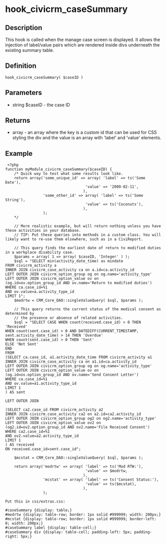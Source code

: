 # hook_civicrm_caseSummary

## Description

This hook is called when the manage case screen is displayed. It allows
the injection of label/value pairs which are rendered inside divs
underneath the existing summary table.

## Definition

    hook_civicrm_caseSummary( $caseID )

## Parameters

-   string $caseID - the case ID

## Returns

-   array - an array where the key is a custom id that can be used for
    CSS styling the div and the value is an array with 'label' and
    'value' elements.

## Example

     <?php
    function myModule_civicrm_caseSummary($caseID) {
        /* Quick way to test what some results look like.
        return array('some_unique_id' => array( 'label' => ts('Some Date'),
                                        'value' => '2009-02-11',
                                       ),
                     'some_other_id' => array( 'label' => ts('Some String'),
                                        'value' => ts('Coconuts'),
                                       ),
                     );
        */

        // More realistic example, but will return nothing unless you have these activities in your database.
        // TIP: Put these queries into methods in a custom class. You will likely want to re-use them elsewhere, such as in a CiviReport.

        // This query finds the earliest date of return to modified duties in a workplace disability case.
        $params = array( 1 => array( $caseID, 'Integer' ) );
        $sql = "SELECT min(activity_date_time) as mindate
    FROM civicrm_activity a
    INNER JOIN civicrm_case_activity ca on a.id=ca.activity_id
    LEFT OUTER JOIN civicrm_option_group og on og.name='activity_type'
    LEFT OUTER JOIN civicrm_option_value ov on
    (og.id=ov.option_group_id AND ov.name='Return to modified duties')
    WHERE ca.case_id=%1
    AND ov.value=a.activity_type_id
    LIMIT 1";
        $modrtw = CRM_Core_DAO::singleValueQuery( $sql, $params );

        // This query returns the current status of the medical consent as determined by
        // the presence or absence of related activities.
        $sql = "SELECT CASE WHEN count(received.case_id) > 0 THEN 'Received'
    WHEN count(sent.case_id) > 0 AND DATEDIFF(CURRENT_TIMESTAMP, sent.activity_date_time) > 14 THEN 'Overdue'
    WHEN count(sent.case_id) > 0 THEN 'Sent'
    ELSE 'Not Sent'
    END
    FROM
    (SELECT ca.case_id, a1.activity_date_time FROM civicrm_activity a1
    INNER JOIN civicrm_case_activity ca on a1.id=ca.activity_id
    LEFT OUTER JOIN civicrm_option_group og on og.name='activity_type'
    LEFT OUTER JOIN civicrm_option_value ov on
    (og.id=ov.option_group_id AND ov.name='Send Consent Letter')
    WHERE ca.case_id=%1
    AND ov.value=a1.activity_type_id
    LIMIT 1
    ) AS sent

    LEFT OUTER JOIN

    (SELECT ca2.case_id FROM civicrm_activity a2
    INNER JOIN civicrm_case_activity ca2 on a2.id=ca2.activity_id
    LEFT OUTER JOIN civicrm_option_group og2 on og2.name='activity_type'
    LEFT OUTER JOIN civicrm_option_value ov2 on
    (og2.id=ov2.option_group_id AND ov2.name='File Received Consent')
    WHERE ca2.case_id=%1
    AND ov2.value=a2.activity_type_id
    LIMIT 1
    ) AS received
    ON received.case_id=sent.case_id";

        $mcstat = CRM_Core_DAO::singleValueQuery( $sql, $params );

        return array('modrtw' => array( 'label' => ts('Mod RTW:'),
                                        'value' => $modrtw,
                                       ),
                     'mcstat' => array( 'label' => ts('Consent Status:'),
                                        'value' => ts($mcstat),
                                       ),
                     );

    Put this in css/extras.css:

    #caseSummary {display: table;}
    #modrtw {display: table-row; border: 1px solid #999999; width: 200px;}
    #mcstat {display: table-row; border: 1px solid #999999; border-left: 0; width: 200px;}
    #caseSummary label {display: table-cell;}
    #caseSummary div {display: table-cell; padding-left: 5px; padding-right: 5px;}